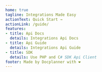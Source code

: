```yaml
---
home: true
tagline: Integrations Made Easy
actionText: Quick Start →
actionLink: /guide/
features:
- title: Api Docs
  details: Integrations Api Docs
- title: Api Guide
  details: Integrations Api Guide
- title: SDK
  details: Use PHP and C# SDK Api Client
footer: Made by Docplanner with ❤️
---
```

